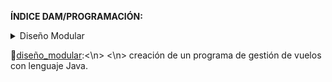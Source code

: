 **ÍNDICE DAM/PROGRAMACIÓN:**

<details><summary>Diseño Modular</summary>
	   	<p><a href="https://github.com/sufigueroa87/dam/tree/main/programaci%C3%B3n/dise%C3%B1o_modular/ejercicio_1">🔹ejercicio_1:</a> Creación de un programa de gestión de vuelos con lenguaje Java.</p>
	<ul>
		<li style="list-style: none;">

		</li>
		<li style="list-style: none;">
		   	<a href="https://github.com/sufigueroa87/dam/tree/main/programaci%C3%B3n/dise%C3%B1o_modular/ejercicio_2">🔹ejercicio_2</a>
		   	<p>🔹🔹🔹Haz un programa que, dados dos arrays de valores reales, os diga cuál de ellos tiene el valor medio más alto.</p>
			<p>🔹🔹🔹Aprovechad el principio de modularidad, de manera que su clase principal solo tenga definidos los médotos main e inicio.</p>
		</li>
	</ul>
</details>



🔹[diseño_modular](https://github.com/sufigueroa87/dam/tree/main/programaci%C3%B3n/dise%C3%B1o_modular):<\n>
	<\n>
		creación de un programa de gestión de vuelos con lenguaje Java.
	
	
  
